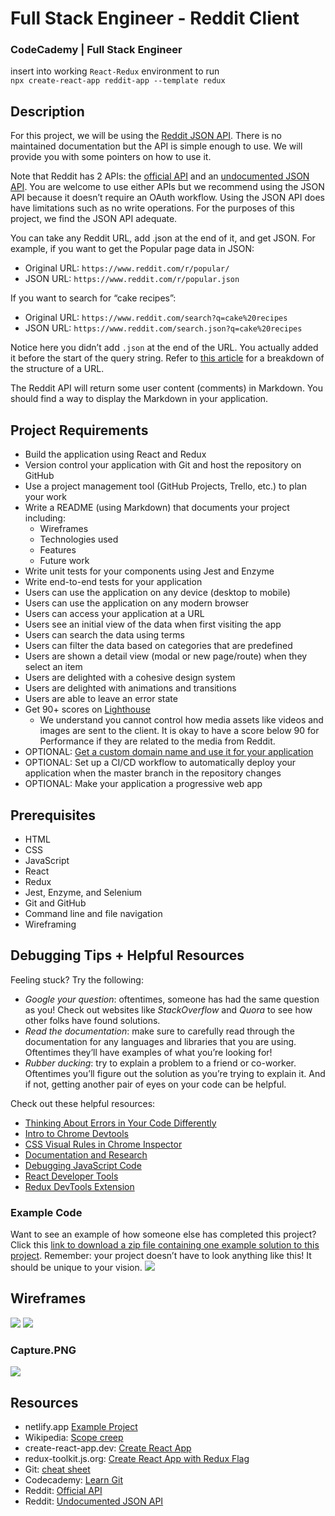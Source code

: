 # Full Stack Engineer - Reddit Client
### CodeCademy | Full Stack Engineer
insert into working `React-Redux` environment to run<br />
`npx create-react-app reddit-app --template redux`

## Description
For this project, we will be using the [Reddit JSON API](https://github.com/reddit-archive/reddit/wiki/JSON). There is no maintained documentation but the API is simple enough to use. We will provide you with some pointers on how to use it.

Note that Reddit has 2 APIs: the [official API](https://www.reddit.com/dev/api/) and an [undocumented JSON API](https://github.com/reddit-archive/reddit/wiki/JSON). You are welcome to use either APIs but we recommend using the JSON API because it doesn’t require an OAuth workflow. Using the JSON API does have limitations such as no write operations. For the purposes of this project, we find the JSON API adequate.

You can take any Reddit URL, add .json at the end of it, and get JSON. For example, if you want to get the Popular page data in JSON:
* Original URL: `https://www.reddit.com/r/popular/`
* JSON URL: `https://www.reddit.com/r/popular.json`

If you want to search for “cake recipes”:
* Original URL: `https://www.reddit.com/search?q=cake%20recipes`
* JSON URL: `https://www.reddit.com/search.json?q=cake%20recipes`

Notice here you didn’t add `.json` at the end of the URL. You actually added it before the start of the query string. Refer to [this article](https://www.quora.com/What-are-the-parts-of-a-URL) for a breakdown of the structure of a URL.

The Reddit API will return some user content (comments) in Markdown. You should find a way to display the Markdown in your application.

## Project Requirements
* Build the application using React and Redux
* Version control your application with Git and host the repository on GitHub
* Use a project management tool (GitHub Projects, Trello, etc.) to plan your work
* Write a README (using Markdown) that documents your project including:
  * Wireframes
  * Technologies used
  * Features
  * Future work
* Write unit tests for your components using Jest and Enzyme
* Write end-to-end tests for your application
* Users can use the application on any device (desktop to mobile)
* Users can use the application on any modern browser
* Users can access your application at a URL
* Users see an initial view of the data when first visiting the app
* Users can search the data using terms
* Users can filter the data based on categories that are predefined
* Users are shown a detail view (modal or new page/route) when they select an item
* Users are delighted with a cohesive design system
* Users are delighted with animations and transitions
* Users are able to leave an error state
* Get 90+ scores on [Lighthouse](https://web.dev/measure/)
  * We understand you cannot control how media assets like videos and images are sent to the client. It is okay to have a score below 90 for Performance if they are related to the media from Reddit.
* OPTIONAL: [Get a custom domain name and use it for your application](https://www.codecademy.com/courses/make-a-website/lessons/setting-up-your-domain/exercises/how-websites-work)
* OPTIONAL: Set up a CI/CD workflow to automatically deploy your application when the master branch in the repository changes
* OPTIONAL: Make your application a progressive web app

## Prerequisites
* HTML
* CSS
* JavaScript
* React
* Redux
* Jest, Enzyme, and Selenium
* Git and GitHub
* Command line and file navigation
* Wireframing

## Debugging Tips + Helpful Resources
Feeling stuck? Try the following:
* <i>Google your question</i>: oftentimes, someone has had the same question as you! Check out websites like <i>StackOverflow</i> and <i>Quora</i> to see how other folks have found solutions.
* <i>Read the documentation</i>: make sure to carefully read through the documentation for any languages and libraries that you are using. Oftentimes they’ll have examples of what you’re looking for!
* <i>Rubber ducking</i>: try to explain a problem to a friend or co-worker. Oftentimes you’ll figure out the solution as you’re trying to explain it. And if not, getting another pair of eyes on your code can be helpful.

Check out these helpful resources:
* [Thinking About Errors in Your Code Differently](https://www.codecademy.com/content-items/673d70052fe5627f2222ab7840b4c5db)
* [Intro to Chrome Devtools](https://www.codecademy.com/content-items/8e57b181e3c4a62b70476bd76ab11624)
* [CSS Visual Rules in Chrome Inspector](https://www.codecademy.com/content-items/73ce848773660b8f73086a073113c3fe)
* [Documentation and Research](https://www.codecademy.com/content-items/8219be05381030feb2d9530fedb457fd)
* [Debugging JavaScript Code](https://www.codecademy.com/content-items/e8a7f4f36eae1c4ee642af3cea4bfb4a)
* [React Developer Tools](https://www.codecademy.com/paths/build-web-apps-with-react/tracks/bwa-intro-to-react/modules/ravenous-part-one/informationals/ready-react-developer-tools)
* [Redux DevTools Extension](https://www.codecademy.com/content-items/698c535e3cdf6ce8484bd34138341767)

### Example Code
Want to see an example of how someone else has completed this project? Click this [link to download a zip file containing one example solution to this project](https://static-assets.codecademy.com/Paths/front-end-career-path/reddit-client/reddit-client-master.zip). Remember: your project doesn’t have to look anything like this! It should be unique to your vision.
<img src="https://github.com/AJuskys/Full_Stack_Engineer-Reddit_Client/blob/main/reddit-client-loading-slow.webp" />

## Wireframes
<img src="https://github.com/AJuskys/Full_Stack_Engineer-Protfolio_Project-Reddit_Client/blob/static-react-app/Wireframe-Mobile.PNG" />
<img src="https://github.com/AJuskys/Full_Stack_Engineer-Protfolio_Project-Reddit_Client/blob/static-react-app/Wireframe-PC.PNG" />

### Capture.PNG
<img src="https://github.com/AJuskys/Full_Stack_Engineer-Protfolio_Project-Reddit_Client/blob/static-react-app/Capture.PNG" />

## Resources
* netlify.app [Example Project](https://reddit-client.netlify.app/)
* Wikipedia: [Scope creep](https://en.wikipedia.org/wiki/Scope_creep)
* create-react-app.dev: [Create React App](https://create-react-app.dev/)
* redux-toolkit.js.org: [Create React App with Redux Flag](https://redux-toolkit.js.org/introduction/getting-started#using-create-react-app)
* Git: [cheat sheet](https://education.github.com/git-cheat-sheet-education.pdf)
* Codecademy: [Learn Git](https://www.codecademy.com/learn/learn-git)
* Reddit: [Official API](https://www.reddit.com/dev/api/)
* Reddit: [Undocumented JSON API](https://github.com/reddit-archive/reddit/wiki/JSON)
